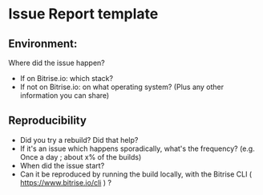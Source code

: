 # Issue Report template

## Environment:

Where did the issue happen?

- If on Bitrise.io: which stack?
- If not on Bitrise.io: on what operating system? (Plus any other information you can share)


## Reproducibility

- Did you try a rebuild? Did that help?
- If it's an issue which happens sporadically, what's the frequency? (e.g. Once a day ; about x% of the builds)
- When did the issue start?
- Can it be reproduced by running the build locally, with the Bitrise CLI ( https://www.bitrise.io/cli ) ?
